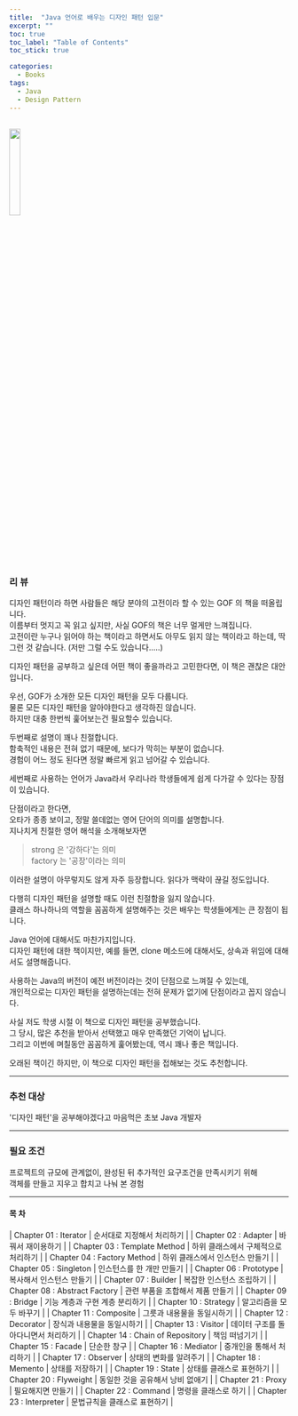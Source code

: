 ```yaml
---
title:  "Java 언어로 배우는 디자인 패턴 입문"
excerpt: ""
toc: true
toc_label: "Table of Contents"
toc_stick: true

categories:
  - Books
tags:
  - Java
  - Design Pattern
---
```


<a href="https://www.aladin.co.kr/shop/wproduct.aspx?ItemId=2104376"><img src="https://image.aladin.co.kr/product/210/43/cover500/8931436912_1.jpg" width="20%"></a>
---
### 리 뷰  
디자인 패턴이라 하면 사람들은 해당 분야의 고전이라 할 수 있는 GOF 의 책을 떠올립니다.  
이름부터 멋지고 꼭 읽고 싶지만, 사실 GOF의 책은 너무 멀게만 느껴집니다.  
고전이란 누구나 읽어야 하는 책이라고 하면서도 아무도 읽지 않는 책이라고 하는데, 딱 그런 것 같습니다.
(저만 그럴 수도 있습니다.....)

디자인 패턴을 공부하고 싶은데 어떤 책이 좋을까라고 고민한다면, 이 책은 괜찮은 대안입니다.

우선, GOF가 소개한 모든 디자인 패턴을 모두 다룹니다.  
물론 모든 디자인 패턴을 알아야한다고 생각하진 않습니다.  
하지만 대충 한번씩 훑어보는건 필요할수 있습니다. 

두번째로 설명이 꽤나 친절합니다.  
함축적인 내용은 전혀 없기 때문에, 보다가 막히는 부분이 없습니다.  
경험이 어느 정도 된다면 정말 빠르게 읽고 넘어갈 수 있습니다.

세번째로 사용하는 언어가 Java라서 우리나라 학생들에게 쉽게 다가갈 수 있다는 장점이 있습니다.

단점이라고 한다면,  
오타가 종종 보이고, 정말 쓸데없는 영어 단어의 의미를 설명합니다.  
지나치게 친절한 영어 해석을 소개해보자면  
> strong 은 '강하다'는 의미  
> factory 는 '공장'이라는 의미  

이러한 설명이 아무렇지도 않게 자주 등장합니다. 읽다가 맥락이 끊길 정도입니다.  

다행히 디자인 패턴을 설명할 때도 이런 친절함을 잃지 않습니다.  
클래스 하나하나의 역할을 꼼꼼하게 설명해주는 것은 배우는 학생들에게는 큰 장점이 됩니다.  

Java 언어에 대해서도 마찬가지입니다.  
디자인 패턴에 대한 책이지만, 예를 들면, clone 메소드에 대해서도, 상속과 위임에 대해서도 설명해줍니다.  

사용하는 Java의 버전이 예전 버전이라는 것이 단점으로 느껴질 수 있는데,  
개인적으로는 디자인 패턴을 설명하는데는 전혀 문제가 없기에 단점이라고 꼽지 않습니다.  

사실 저도 학생 시절 이 책으로 디자인 패턴을 공부했습니다.  
그 당시, 많은 추천을 받아서 선택했고 매우 만족했던 기억이 납니다.  
그리고 이번에 며칠동안 꼼꼼하게 훑어봤는데, 역시 꽤나 좋은 책입니다.

오래된 책이긴 하지만, 이 책으로 디자인 패턴을 접해보는 것도 추천합니다.    

---
### 추천 대상  
'디자인 패턴'을 공부해야겠다고 마음먹은 초보 Java 개발자  

---
### 필요 조건
프로젝트의 규모에 관계없이, 완성된 뒤 추가적인 요구조건을 만족시키기 위해   
객체를 만들고 지우고 합치고 나눠 본 경험  

---
#### 목 차

| Chapter 01 : Iterator | 순서대로 지정해서 처리하기  |
| Chapter 02 : Adapter | 바꿔서 재이용하기  |
| Chapter 03 : Template Method | 하위 클래스에서 구체적으로 처리하기  |
| Chapter 04 : Factory Method | 하위 클래스에서 인스턴스 만들기  |
| Chapter 05 : Singleton | 인스턴스를 한 개만 만들기  |
| Chapter 06 : Prototype | 복사해서 인스턴스 만들기  |
| Chapter 07 : Builder | 복잡한 인스턴스 조립하기  |
| Chapter 08 : Abstract Factory | 관련 부품을 조합해서 제품 만들기  |
| Chapter 09 : Bridge | 기능 계층과 구현 계층 분리하기  |
| Chapter 10 : Strategy | 알고리즘을 모두 바꾸기  |
| Chapter 11 : Composite | 그릇과 내용물을 동일시하기  |
| Chapter 12 : Decorator | 장식과 내용물을 동일시하기  |
| Chapter 13 : Visitor | 데이터 구조를 돌아다니면서 처리하기  |
| Chapter 14 : Chain of Repository | 책임 떠넘기기  |
| Chapter 15 : Facade | 단순한 창구  |
| Chapter 16 : Mediator | 중개인을 통해서 처리하기  |
| Chapter 17 : Observer | 상태의 변화를 알려주기  |
| Chapter 18 : Memento | 상태를 저장하기  |
| Chapter 19 : State | 상태를 클래스로 표현하기  |
| Chapter 20 : Flyweight | 동일한 것을 공유해서 낭비 없애기  |
| Chapter 21 : Proxy | 필요해지면 만들기  |
| Chapter 22 : Command | 명령을 클래스로 하기  |
| Chapter 23 : Interpreter | 문법규칙을 클래스로 표현하기  |